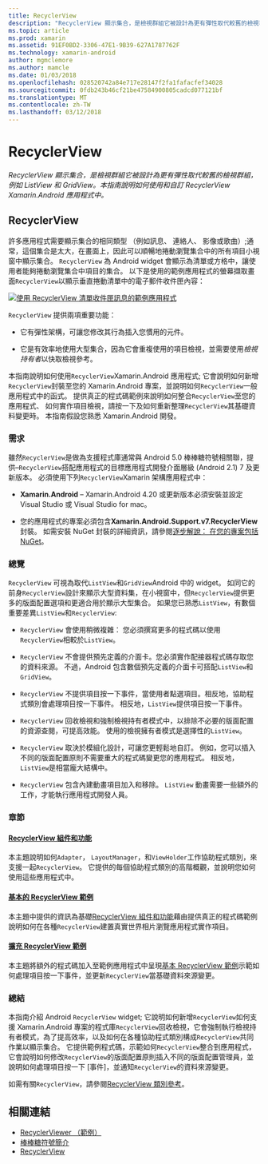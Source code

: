 ```yaml
---
title: RecyclerView
description: "RecyclerView 顯示集合，是檢視群組它被設計為更有彈性取代較舊的檢視群組，例如 ListView 和 GridView。  本指南說明如何使用和自訂 RecyclerView Xamarin.Android 應用程式中。"
ms.topic: article
ms.prod: xamarin
ms.assetid: 91EF0BD2-3306-47E1-9B39-627A1787762F
ms.technology: xamarin-android
author: mgmclemore
ms.author: mamcle
ms.date: 01/03/2018
ms.openlocfilehash: 028520742a84e717e28147f2fa1fafacfef34028
ms.sourcegitcommit: 0fdb243b46cf21be47584900805cadcd077121bf
ms.translationtype: MT
ms.contentlocale: zh-TW
ms.lasthandoff: 03/12/2018
---
```

# <a name="recyclerview"></a>RecyclerView

_RecyclerView 顯示集合，是檢視群組它被設計為更有彈性取代較舊的檢視群組，例如 ListView 和 GridView。本指南說明如何使用和自訂 RecyclerView Xamarin.Android 應用程式中。_

## <a name="recyclerview"></a>RecyclerView

許多應用程式需要顯示集合的相同類型 （例如訊息、 連絡人、 影像或歌曲）;通常，這個集合是太大，在畫面上，因此可以順暢地捲動瀏覽集合中的所有項目小視窗中顯示集合。
`RecyclerView` 為 Android widget 會顯示為清單或方格中，讓使用者能夠捲動瀏覽集合中項目的集合。 以下是使用的範例應用程式的螢幕擷取畫面`RecyclerView`以顯示垂直捲動清單中的電子郵件收件匣內容：

[![使用 RecyclerView 清單收件匣訊息的範例應用程式](images/01-recyclerview-example-sml.png)](images/01-recyclerview-example.png#lightbox)

`RecyclerView` 提供兩項重要功能：

-  它有彈性架構，可讓您修改其行為插入您慣用的元件。

-  它是有效率地使用大型集合，因為它會重複使用的項目檢視，並需要使用*檢視持有者*以快取檢視參考。

本指南說明如何使用`RecyclerView`Xamarin.Android 應用程式; 它會說明如何新增`RecyclerView`封裝至您的 Xamarin.Android 專案，並說明如何`RecyclerView`一般應用程式中的函式。 提供真正的程式碼範例來說明如何整合`RecyclerView`至您的應用程式、 如何實作項目檢視，請按一下及如何重新整理`RecyclerView`其基礎資料變更時。 本指南假設您熟悉 Xamarin.Android 開發。


### <a name="requirements"></a>需求

雖然`RecyclerView`是做為支援程式庫通常與 Android 5.0 棒棒糖符號相關聯，提供&ndash;`RecyclerView`搭配應用程式的目標應用程式開發介面層級 (Android 2.1) 7 及更新版本。 必須使用下列`RecyclerView`Xamarin 架構應用程式中：

-  **Xamarin.Android** &ndash; Xamarin.Android 4.20 或更新版本必須安裝並設定 Visual Studio 或 Visual Studio for mac。

-  您的應用程式的專案必須包含**Xamarin.Android.Support.v7.RecyclerView**封裝。 如需安裝 NuGet 封裝的詳細資訊，請參閱[逐步解說： 在您的專案包括 NuGet](https://docs.microsoft.com/visualstudio/mac/nuget-walkthrough)。


### <a name="overview"></a>總覽

`RecyclerView` 可視為取代`ListView`和`GridView`Android 中的 widget。 如同它的前身`RecyclerView`設計來顯示大型資料集，在小視窗中，但`RecyclerView`提供更多的版面配置選項和更適合用於顯示大型集合。 如果您已熟悉`ListView`，有數個重要差異`ListView`和`RecyclerView`:

-   `RecyclerView` 會使用稍微複雜： 您必須撰寫更多的程式碼以使用`RecyclerView`相較於`ListView`。

-   `RecyclerView` 不會提供預先定義的介面卡。您必須實作配接器程式碼存取您的資料來源。 不過，Android 包含數個預先定義的介面卡可搭配`ListView`和`GridView`。

-   `RecyclerView` 不提供項目按一下事件，當使用者點選項目。相反地，協助程式類別會處理項目按一下事件。 相反地，`ListView`提供項目按一下事件。

-   `RecyclerView` 回收檢視和強制檢視持有者模式中，以排除不必要的版面配置的資源查閱，可提高效能。 使用的檢視擁有者模式是選擇性的`ListView`。

-   `RecyclerView` 取決於模組化設計，可讓您更輕鬆地自訂。 例如，您可以插入不同的版面配置原則不需要重大的程式碼變更您的應用程式。
    相反地，`ListView`是相當龐大結構中。

-   `RecyclerView` 包含內建動畫項目加入和移除。 `ListView` 動畫需要一些額外的工作，才能執行應用程式開發人員。


### <a name="sections"></a>章節

#### <a name="recyclerview-parts-and-functionalityandroiduser-interfacelayoutsrecycler-viewparts-and-functionalitymd"></a>[RecyclerView 組件和功能](~/android/user-interface/layouts/recycler-view/parts-and-functionality.md)

本主題說明如何`Adapter`， `LayoutManager`，和`ViewHolder`工作協助程式類別，來支援一起`RecyclerView`。
它提供的每個協助程式類別的高階概觀，並說明您如何使用這些應用程式中。

#### <a name="a-basic-recyclerview-exampleandroiduser-interfacelayoutsrecycler-viewrecyclerview-examplemd"></a>[基本的 RecyclerView 範例](~/android/user-interface/layouts/recycler-view/recyclerview-example.md)

本主題中提供的資訊為基礎[RecyclerView 組件和功能](~/android/user-interface/layouts/recycler-view/parts-and-functionality.md)藉由提供真正的程式碼範例說明如何在各種`RecyclerView`建置真實世界相片瀏覽應用程式實作項目。

#### <a name="extending-the-recyclerview-exampleandroiduser-interfacelayoutsrecycler-viewextending-the-examplemd"></a>[擴充 RecyclerView 範例](~/android/user-interface/layouts/recycler-view/extending-the-example.md)

本主題將額外的程式碼加入至範例應用程式中呈現[基本 RecyclerView 範例](~/android/user-interface/layouts/recycler-view/recyclerview-example.md)示範如何處理項目按一下事件，並更新`RecyclerView`當基礎資料來源變更。


### <a name="summary"></a>總結

本指南介紹 Android `RecyclerView` widget; 它說明如何新增`RecyclerView`如何支援 Xamarin.Android 專案的程式庫`RecyclerView`回收檢視，它會強制執行檢視持有者模式，為了提高效率，以及如何在各種協助程式類別構成`RecyclerView`共同作業以顯示集合。 它提供範例程式碼，示範如何`RecyclerView`整合到應用程式，它會說明如何修改`RecyclerView`的版面配置原則插入不同的版面配置管理員，並說明如何處理項目按一下 [事件]，並通知`RecyclerView`的資料來源變更。

如需有關`RecyclerView`，請參閱[RecyclerView 類別參考](https://developer.android.com/reference/android/support/v7/widget/RecyclerView.html)。


## <a name="related-links"></a>相關連結

- [RecyclerViewer （範例）](https://developer.xamarin.com/samples/monodroid/android5.0/RecyclerViewer)
- [棒棒糖符號簡介](~/android/platform/lollipop.md)
- [RecyclerView](https://developer.android.com/reference/android/support/v7/widget/RecyclerView.html)
